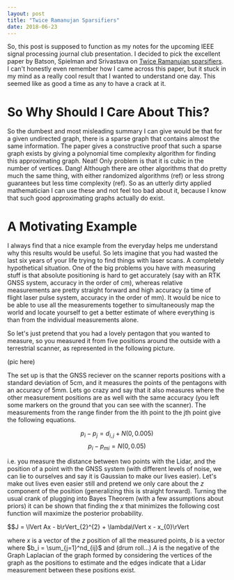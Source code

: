 ```yaml
---
layout: post
title: "Twice Ramanujan Sparsifiers"
date: 2018-06-23
---
```


So, this post is supposed to function as my notes for the upcoming IEEE signal 
processing journal club presentation. I decided to pick the excellent paper by
Batson, Spielman and Srivastava on [Twice Ramanujan sparsifiers](https://arxiv.org/abs/0808.0163).
I can't honestly even remember how I came across this paper, but it stuck in my mind
as a really cool result that I wanted to understand one day. This seemed like as good a time as any
to have a crack at it.

# So Why Should I Care About This?

So the dumbest and most misleading summary I can give would be that for a given undirected graph, 
there is a sparse graph that contains almost the same information. The paper gives a constructive
proof that such a sparse graph exists by giving a polynomial time complexity algorithm for finding 
this approximating graph. Neat! Only problem is that it is cubic in the number of vertices. Dang!
Although there are other algorithms that do pretty much the same thing, with either randomized 
algorithms (ref) or less strong guarantees but less time complexity (ref). So as an utterly dirty applied
mathematician I can use these and not feel too bad about it, because I know that such good approximating 
graphs actually do exist.

# A Motivating Example

I always find that a nice example from the everyday helps me understand why this results would be useful. 
So lets imagine that you had wasted the last six years of your life trying to find things with laser scans. 
A completely hypothetical situation. One of the big problems you have with measuring stuff is that absolute 
positioning is hard to get accurately (say with an RTK GNSS system, accuracy in the order of cm), whereas 
relative measurements are pretty straight forward and high accuracy (a time of flight laser pulse system, 
accuracy in the order of mm). It would be nice to be able to use all the measurements together to simultaneously 
map the world and locate yourself to get a better estimate of where everything is than from the individual 
measurements alone. 

So let's just pretend that you had a lovely pentagon that you wanted to measure, so you measured it from five positions 
around the outside with a terrestrial scanner, as represented in the following picture.

(pic here)

The set up is that the GNSS reciever on the scanner reports positions with a standard deviation of 5cm, and it measures 
the points of the pentagons with an accuracy of 5mm. Lets go crazy and say that it also measures where the 
other measurement positions are as well with the same accuracy (you left some markers on the ground that you 
can see with the scanner). The measurements from the range finder from the ith point to the jth point give
the following equations.

$$p_{i} - p_{j} = d_{i,j} + N(0,0.005)$$
$$p_{i} - p_{mi} = N(0,0.05)$$

i.e. you measure the distance between two points with the Lidar, and the position of a point with the GNSS system (with 
different levels of noise, we can lie to ourselves and say it is Gaussian to make our lives easier). Let's make out lives 
even easier still and pretend we only care about the $z$ component of the position (generalizing this is straight forward). 
Turning the usual crank of plugging into Bayes Theorem (with a few assumptions about priors) it can be shown that finding 
the $x$ that minimizes the following cost function will maximize the posterior probability.

$$J = \lVert Ax - b\rVert_{2}^{2} + \lambda\lVert x - x_{0}\rVert

where $x$ is a vector of the $z$ position of all the measured points, $b$ is a vector where $b_i = \sum_{j=1}^nd_{ij}$ and
 (drum roll...) $A$ is the negative of the Graph Laplacian of the graph formed by considering the vertices of the graph as 
the positions to estimate and the edges indicate that a Lidar measurement between these positions exist.


